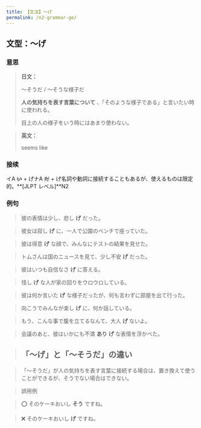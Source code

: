 ```yaml
---
title: 【文法】〜げ
permalink: /n2-grammar-ge/
---
```


## 文型：〜げ

### 意思

> **日文：**
> 
> 〜そうだ / 〜そうな様子だ
> 
> **人の気持ちを表す言葉について** 、「そのような様子である」と言いたい時に使われる。
> 
> 目上の人の様子をいう時にはあまり使わない。


> **英文：**
> 
> seems like


### 接续

イA ~~い~~ \+ げナA ~~だ~~ \+ げ名詞や動詞に接続することもあるが、使えるものは限定的。**[JLPT レベル]**N2

### 例句

> 彼の表情は少し、悲し **げ** だった。

> 彼女は寂し **げ** に、一人で公園のベンチで座っていた。

> 彼は得意 **げ** な顔で、みんなにテストの結果を見せた。

> トムさんは国のニュースを見て、少し不安 **げ** だった。

> 彼はいつも自信なさ **げ** に答える。

> 怪し **げ** な人が家の回りをウロウロしている。

> 彼は何か言いた **げ** な様子だったが、何も言わずに部屋を出て行った。

> 向こうでみんなが楽し **げ** に、何か話している。

> もう、こんな事で腹を立てるなんて、大人 **げ** ないよ。

> 会議のあと、彼はいかにも不満 **あり** **げ** な表情を浮かべた。

> ## 「〜げ」と「〜そうだ」の違い

> 「〜そうだ」が人の気持ちを表す言葉に接続する場合は、置き換えて使うことができるが、そうでない場合はできない。

> 誤用例

> ⭕️ そのケーキおいし **そう** ですね。

> ❌ そのケーキおいし **げ** ですね。

